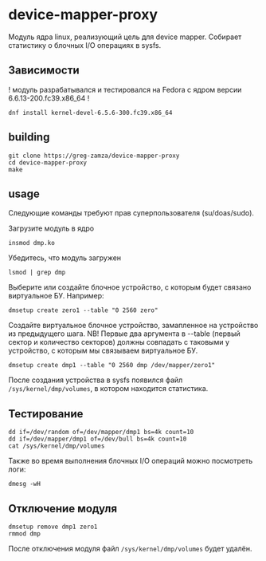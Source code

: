 # device-mapper-proxy
Модуль ядра linux, реализующий цель для device mapper. Собирает статистику о блочных I/O операциях в sysfs.

## Зависимости
! модуль разрабатывался и тестировался на Fedora с ядром версии 6.6.13-200.fc39.x86_64 !
```
dnf install kernel-devel-6.5.6-300.fc39.x86_64
```

## building
```
git clone https://greg-zamza/device-mapper-proxy
cd device-mapper-proxy
make
```

## usage
Следующие команды требуют прав суперпользователя (su/doas/sudo).

Загрузите модуль в ядро
```
insmod dmp.ko
```

Убедитесь, что модуль загружен
```
lsmod | grep dmp
```

Выберите или создайте блочное устройство, с которым будет связано виртуальное БУ. Например:
```
dmsetup create zero1 --table "0 2560 zero"
```

Создайте виртуальное блочное устройство, замапленное на устройство из предыдущего шага.
NB! Первые два аргумента в --table (первый сектор и количество секторов) должны совпадать с таковыми у устройство, с которым мы связываем виртуальное БУ.
```
dmsetup create dmp1 --table "0 2560 dmp /dev/mapper/zero1"
```
После создания устройства в sysfs появился файл `/sys/kernel/dmp/volumes`, в котором находится статистика.

## Тестирование
```
dd if=/dev/random of=/dev/mapper/dmp1 bs=4k count=10
dd if=/dev/mapper/dmp1 of=/dev/bull bs=4k count=10
cat /sys/kernel/dmp/volumes
```
Также во время выполнения блочных I/O операций можно посмотреть логи:
```
dmesg -wH
```

## Отключение модуля
```
dmsetup remove dmp1 zero1
rmmod dmp
```
После отключения модуля файл `/sys/kernel/dmp/volumes` будет удалён.



